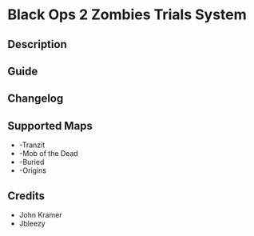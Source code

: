 # Black Ops 2 Zombies Trials System

## Description

## Guide

## Changelog

## Supported Maps
* -Tranzit
* -Mob of the Dead
* -Buried
* -Origins

## Credits
* John Kramer
* Jbleezy

